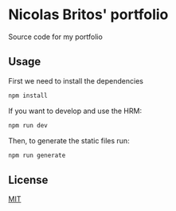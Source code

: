 # Nicolas Britos' portfolio

Source code for my portfolio

## Usage

First we need to install the dependencies
```bash
npm install
```

If you want to develop and use the HRM:
```bash
npm run dev
```

Then, to generate the static files run:
```bash
npm run generate
```

## License
[MIT](https://choosealicense.com/licenses/mit/)
